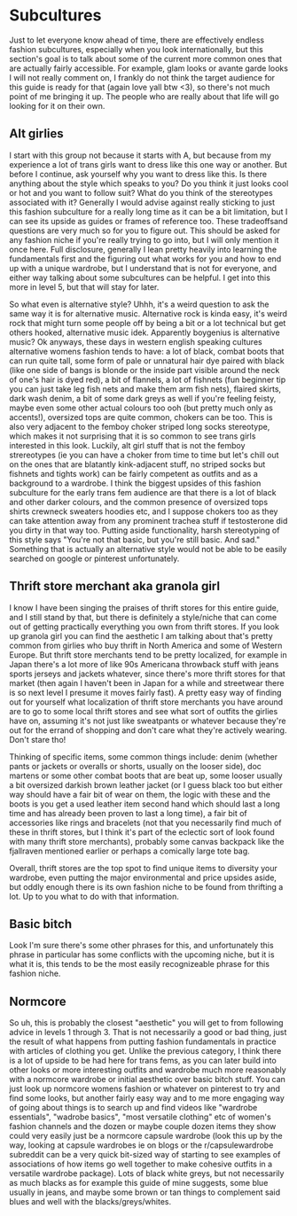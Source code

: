 # Subcultures

Just to let everyone know ahead of time, there are effectively endless fashion
subcultures, especially when you look internationally, but this section's goal
is to talk about some of the current more common ones that are actually fairly
accessible. For example, glam looks or avante garde looks I will not really
comment on, I frankly do not think the target audience for this guide is ready
for that (again love yall btw <3), so there's not much point of me bringing it
up. The people who are really about that life will go looking for it on their
own.

## Alt girlies

I start with this group not because it starts with A, but because from my
experience a lot of trans girls want to dress like this one way or another. But
before I continue, ask yourself why you want to dress like this. Is there
anything about the style which speaks to you? Do you think it just looks cool or
hot and you want to follow suit? What do you think of the stereotypes associated
with it? Generally I would advise against really sticking to just this fashion
subculture for a really long time as it can be a bit limitation, but I can see
its upside as guides or frames of reference too. These tradeoffsand questions
are very much so for you to figure out. This should be asked for any fashion 
niche if you're really trying to go into, but I will only mention it once here.
Full disclosure, generally I lean pretty heavily into learning the fundamentals
first and the figuring out what works for you and how to end up with a unique
wardrobe, but I understand that is not for everyone, and either way talking
about some subcultures can be helpful. I get into this more in level 5, but that
will stay for later.

So what even is alternative style? Uhhh, it's a weird question to ask the same
way it is for alternative music. Alternative rock is kinda easy, it's weird rock
that might turn some people off by being a bit or a lot technical but get others
hooked, alternative music idek. Apparently boygenius is alternative music? Ok
anyways, these days in western english speaking cultures alternative womens
fashion tends to have: a lot of black, combat boots that can run quite tall,
some form of pale or unnatural hair dye paired with black (like one side of
bangs is blonde or the inside part visible around the neck of one's hair is
dyed red), a bit of flannels, a lot of fishnets (fun beginner tip you can just
take leg fish nets and make them arm fish nets), flaired skirts, dark wash
denim, a bit of some dark greys as well if you're feeling feisty, maybe even
some other actual colours too ooh (but pretty much only as accents!), oversized
tops are quite common, chokers can be too. This is also very adjacent to the
femboy choker striped long socks stereotype, which makes it not surprising that
it is so common to see trans girls interested in this look. Luckily, alt girl
stuff that is not the femboy strereotypes (ie you can have a choker from time to
time but let's chill out on the ones that are blatantly kink-adjacent stuff, no
striped socks but fishnets and tights work) can be fairly competent as outfits
and as a background to a wardrobe. I think the biggest upsides of this fashion
subculture for the early trans fem audience are that there is a lot of black and
other darker colours, and the common presence of oversized tops shirts crewneck
sweaters hoodies etc, and I suppose chokers too as they can take attention away
from any prominent trachea stuff if testosterone did you dirty in that way too.
Putting aside functionality, harsh stereotyping of this style says "You're not
that basic, but you're still basic. And sad." Something that is actually an
alternative style would not be able to be easily searched on google or pinterest
unfortunately.

## Thrift store merchant aka granola girl

I know I have been singing the praises of thrift stores for this entire guide,
and I still stand by that, but there is definitely a style/niche that can come
out of getting practically everything you own from thrift stores. If you look up
granola girl you can find the aesthetic I am talking about that's pretty common
from girlies who buy thrift in North America and some of Western Europe. But
thrift store merchants tend to be pretty localized, for example in Japan there's
a lot more of like 90s Americana throwback stuff with jeans sports jerseys and
jackets whatever, since there's more thrift stores for that market (then again
I haven't been in Japan for a while and streetwear there is so next level I
presume it moves fairly fast). A pretty easy way of finding out for yourself
what localization of thrift store merchants you have around are to go to some
local thrift stores and see what sort of outfits the girlies have on, assuming
it's not just like sweatpants or whatever because they're out for the errand of
shopping and don't care what they're actively wearing. Don't stare tho!

Thinking of specific items, some common things include: denim (whether pants or
jackets or overalls or shorts, usually on the looser side), doc martens or some
other combat boots that are beat up, some looser usually a bit oversized darkish
brown leather jacket (or I guess black too but either way should have a fair bit
of wear on them, the logic with these and the boots is you get a used leather
item second hand which should last a long time and has already been proven to
last a long time), a fair bit of accessories like rings and bracelets (not that
you necessarily find much of these in thrift stores, but I think it's part of
the eclectic sort of look found with many thrift store merchants), probably some
canvas backpack like the fjallraven mentioned earlier or perhaps a comically
large tote bag. 

Overall, thrift stores are the top spot to find unique items to diversity your
wardrobe, even putting the major environmental and price upsides aside, but
oddly enough there is its own fashion niche to be found from thrifting a lot. Up
to you what to do with that information.

## Basic bitch

Look I'm sure there's some other phrases for this, and unfortunately this phrase
in particular has some conflicts with the upcoming niche, but it is what it is,
this tends to be the most easily recognizeable phrase for this fashion niche.

## Normcore

So uh, this is probably the closest "aesthetic" you will get to from following
advice in levels 1 through 3. That is not necessarily a good or bad thing, just
the result of what happens from putting fashion fundamentals in practice with
articles of clothing you get. Unlike the previous category, I think there is a
lot of upside to be had here for trans fems, as you can later build into other
looks or more interesting outfits and wardrobe much more reasonably with a
normcore wardrobe or initial aesthetic over basic bitch stuff. You can just look
up normcore womens fashion or whatever on pinterest to try and find some looks,
but another fairly easy way and to me more engaging way of going about things is
to search up and find videos like "wardrobe essentials", "wadrobe basics", "most
versatile clothing" etc of women's fashion channels and the dozen or maybe
couple dozen items they show could very easily just be a normcore capsule
wardrobe (look this up by the way, looking at capsule wardrobes ie on blogs or
the r/capsulewardrobe subreddit can be a very quick bit-sized way of starting to
see examples of associations of how items go well together to make cohesive
outfits in a versatile wardrobe package). Lots of black white greys, but not
necessarily as much blacks as for example this guide of mine suggests, some blue
usually in jeans, and maybe some brown or tan things to complement said blues
and well with the blacks/greys/whites.
